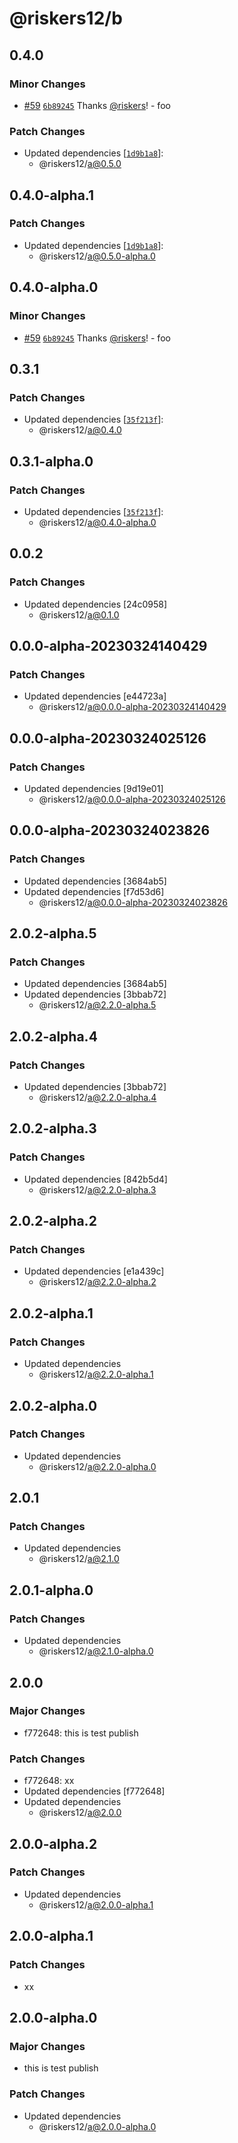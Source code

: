 # @riskers12/b

## 0.4.0

### Minor Changes

- [#59](https://github.com/riskers/fe-bootstrap-template/pull/59) [`6b89245`](https://github.com/riskers/fe-bootstrap-template/commit/6b892456b31b34203ab59a9672dc4486300986cd) Thanks [@riskers](https://github.com/riskers)! - foo

### Patch Changes

- Updated dependencies [[`1d9b1a8`](https://github.com/riskers/fe-bootstrap-template/commit/1d9b1a88a3d29627c9558a202028e947632f689d)]:
  - @riskers12/a@0.5.0

## 0.4.0-alpha.1

### Patch Changes

- Updated dependencies [[`1d9b1a8`](https://github.com/riskers/fe-bootstrap-template/commit/1d9b1a88a3d29627c9558a202028e947632f689d)]:
  - @riskers12/a@0.5.0-alpha.0

## 0.4.0-alpha.0

### Minor Changes

- [#59](https://github.com/riskers/fe-bootstrap-template/pull/59) [`6b89245`](https://github.com/riskers/fe-bootstrap-template/commit/6b892456b31b34203ab59a9672dc4486300986cd) Thanks [@riskers](https://github.com/riskers)! - foo

## 0.3.1

### Patch Changes

- Updated dependencies [[`35f213f`](https://github.com/riskers/fe-bootstrap-template/commit/35f213f20d0c4976f562877f1e643c4e40823f2e)]:
  - @riskers12/a@0.4.0

## 0.3.1-alpha.0

### Patch Changes

- Updated dependencies [[`35f213f`](https://github.com/riskers/fe-bootstrap-template/commit/35f213f20d0c4976f562877f1e643c4e40823f2e)]:
  - @riskers12/a@0.4.0-alpha.0

## 0.0.2

### Patch Changes

- Updated dependencies [24c0958]
  - @riskers12/a@0.1.0

## 0.0.0-alpha-20230324140429

### Patch Changes

- Updated dependencies [e44723a]
  - @riskers12/a@0.0.0-alpha-20230324140429

## 0.0.0-alpha-20230324025126

### Patch Changes

- Updated dependencies [9d19e01]
  - @riskers12/a@0.0.0-alpha-20230324025126

## 0.0.0-alpha-20230324023826

### Patch Changes

- Updated dependencies [3684ab5]
- Updated dependencies [f7d53d6]
  - @riskers12/a@0.0.0-alpha-20230324023826

## 2.0.2-alpha.5

### Patch Changes

- Updated dependencies [3684ab5]
- Updated dependencies [3bbab72]
  - @riskers12/a@2.2.0-alpha.5

## 2.0.2-alpha.4

### Patch Changes

- Updated dependencies [3bbab72]
  - @riskers12/a@2.2.0-alpha.4

## 2.0.2-alpha.3

### Patch Changes

- Updated dependencies [842b5d4]
  - @riskers12/a@2.2.0-alpha.3

## 2.0.2-alpha.2

### Patch Changes

- Updated dependencies [e1a439c]
  - @riskers12/a@2.2.0-alpha.2

## 2.0.2-alpha.1

### Patch Changes

- Updated dependencies
  - @riskers12/a@2.2.0-alpha.1

## 2.0.2-alpha.0

### Patch Changes

- Updated dependencies
  - @riskers12/a@2.2.0-alpha.0

## 2.0.1

### Patch Changes

- Updated dependencies
  - @riskers12/a@2.1.0

## 2.0.1-alpha.0

### Patch Changes

- Updated dependencies
  - @riskers12/a@2.1.0-alpha.0

## 2.0.0

### Major Changes

- f772648: this is test publish

### Patch Changes

- f772648: xx
- Updated dependencies [f772648]
- Updated dependencies
  - @riskers12/a@2.0.0

## 2.0.0-alpha.2

### Patch Changes

- Updated dependencies
  - @riskers12/a@2.0.0-alpha.1

## 2.0.0-alpha.1

### Patch Changes

- xx

## 2.0.0-alpha.0

### Major Changes

- this is test publish

### Patch Changes

- Updated dependencies
  - @riskers12/a@2.0.0-alpha.0
